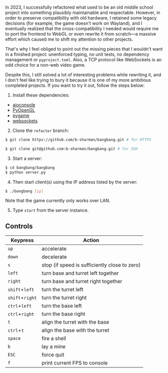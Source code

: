 In 2023, I successfully refactored what used to be an old middle school project
into something plausibly maintainable and respectable. However, in order to
preserve compatibility with old hardware, I retained some legacy decisions (for
example, the game doesn't work on Wayland), and I eventually realized that the
cross-compatibility I needed would require me to port the frontend to WebGL or
even rewrite it from scratch—a massive effort which caused me to shift my
attention to other projects.

That's why I feel obliged to point out the missing pieces that I wouldn't want
in a finished project: unenforced typing, no unit tests, no dependency
management or `pyproject.toml`. Also, a TCP protocol like WebSockets is an odd
choice for a non-web video game.

Despite this, I still solved a lot of interesting problems while rewriting it,
and I don't feel like trying to bury it because it is one of my more ambitious
completed projects. If you want to try it out, follow the steps below:

1. Install these dependencies:
* [aioconsole](https://aioconsole.readthedocs.io/en/latest/)
* [PyOpenGL](https://pyopengl.sourceforge.net/)
* [pygame](https://www.pygame.org/news)
* [websockets](https://websockets.readthedocs.io/en/stable/)

2. Clone the `refactor` branch:
```sh
$ git clone https://github.com/b-sharman/bangbang.git # for HTTPS
```
```sh
$ git clone git@github.com:b-sharman/bangbang.git # for SSH
```

3. Start a server:
```sh
$ cd bangbang/bangbang
$ python server.py
```

4. Then start client(s) using the IP address listed by the server:
```sh
$ ./bangbang [ip]
```
Note that the game currently only works over LAN.

5. Type `start` from the server instance.

## Controls

|Keypress|Action|
|-|-|
|`up`|accelerate|
|`down`|decelerate|
|`s`|stop (if speed is sufficiently close to zero)|
|`left`|turn base and turret left together|
|`right`|turn base and turret right together|
|`shift`+`left`|turn the turret left|
|`shift`+`right`|turn the turret right|
|`ctrl`+`left`|turn the base left|
|`ctrl`+`right`|turn the base right|
|`t`|align the turret with the base|
|`ctrl`+`t`|align the base with the turret|
|`space`|fire a shell|
|`b`|lay a mine|
|`ESC`|force quit|
|`f`|print current FPS to console|
